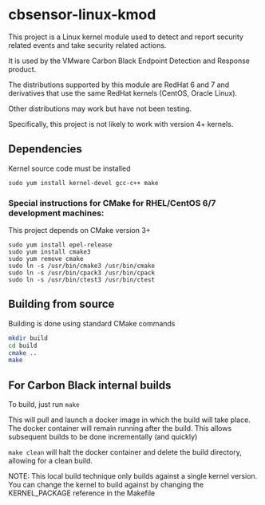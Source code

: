 # cbsensor-linux-kmod

This project is a Linux kernel module used to detect and report security related events and take security related actions.

It is used by the VMware Carbon Black Endpoint Detection and Response product.

The distributions supported by this module are RedHat 6 and 7 and derivatives that use the same RedHat kernels (CentOS, Oracle Linux).

Other distributions may work but have not been testing.

Specifically, this project is not likely to work with version 4+ kernels.

## Dependencies

Kernel source code must be installed

```
sudo yum install kernel-devel gcc-c++ make
```

### Special instructions for CMake for RHEL/CentOS 6/7 development machines:

This project depends on CMake version 3+
```
sudo yum install epel-release
sudo yum install cmake3
sudo yum remove cmake
sudo ln -s /usr/bin/cmake3 /usr/bin/cmake
sudo ln -s /usr/bin/cpack3 /usr/bin/cpack
sudo ln -s /usr/bin/ctest3 /usr/bin/ctest
```

## Building from source

Building is done using standard CMake commands

```bash
mkdir build
cd build
cmake ..
make
```

## For Carbon Black internal builds

To build, just run `make`

This will pull and launch a docker image in which the build will take place.
The docker container will remain running after the build. This allows subsequent
builds to be done incrementally (and quickly)

`make clean` will halt the docker container and delete the build directory,
allowing for a clean build.

NOTE: This local build technique only builds against a single kernel version.
You can change the kernel to build against by changing the KERNEL_PACKAGE
reference in the Makefile